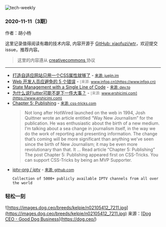 ![tech-weekly](https://github.com/xiaofuzi/wtr/raw/main/assets/tech-weekly.png)
  ### 2020-11-11（3期）
  
  作者：胡小杨
  
  这里记录值得阅读有趣的技术内容, 内容开源于 [GitHub: xiaofuzi/wtr](https://github.com/xiaofuzi/wtr)，欢迎提交 issue，推荐内容。
  
  > 这里的内容遵从 [creativecommons ](https://creativecommons.org/licenses/by/2.0/legalcode) 协议
  
  <hr>

  
  * [打造自适应网站只用一个CSS属性就够了](https://juejin.im/post/6892766734995226631) - <span style="font-size: 12px;color: gray;">[来源: juejin.im](https://juejin.im)</span>
* [Web 开发人员应避免的 5 个错误](https://www.infoq.cn/article/d4kWEx9HKKLd7E1EKt5N) - <span style="font-size: 12px;color: gray;">[来源: www.infoq.cn](https://www.infoq.cn)</span>
* [State Management with a Single Line of Code](https://dev.to/dabalyan/state-management-with-a-single-line-of-code-2llg) - <span style="font-size: 12px;color: gray;">[来源: dev.to](https://dev.to)</span>
* [为什么说Flutter可能不是下一件大事？](https://www.ershicimi.com/p/a32c25e2f4ec69b97a643aa71f61dde5) - <span style="font-size: 12px;color: gray;">[来源: www.ershicimi.com](https://www.ershicimi.com)</span>
* [Chapter 5: Publishing](https://css-tricks.com/chapter-5-publishing/) - <span style="font-size: 12px;color: gray;">[来源: css-tricks.com](https://css-tricks.com)</span>
  > Not long after HotWired launched on the web in 1994, Josh Quittner wrote an article entitled “Way New Journalism” for the publication. He was enthusiastic about the birth of a new medium.
I’m talking about a sea change in journalism itself, in the way we do the work of reporting and presenting information. The change that’s coming will be more significant than anything we’ve seen since the birth of New Journalism; it may be even more revolutionary than that. It … Read article  “Chapter 5: Publishing”
The post Chapter 5: Publishing appeared first on CSS-Tricks.
You can support CSS-Tricks by being an MVP Supporter.
* [ iptv-org / iptv](https://github.com/iptv-org/iptv) - <span style="font-size: 12px;color: gray;">[来源: github.com](https://github.com)</span>
  > 
      Collection of 5000+ publicly available IPTV channels from all over the world
    
### 轻松一刻
![https://images.dog.ceo/breeds/kelpie/n02105412_7211.jpg](https://images.dog.ceo/breeds/kelpie/n02105412_7211.jpg)
来源：[[Dog CEO - Good Dog Business](https://dog.ceo/)](https://dog.ceo/)
    
